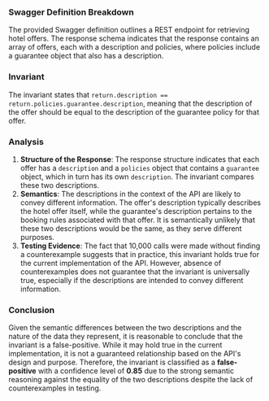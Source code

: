 ### Swagger Definition Breakdown
The provided Swagger definition outlines a REST endpoint for retrieving hotel offers. The response schema indicates that the response contains an array of offers, each with a description and policies, where policies include a guarantee object that also has a description.

### Invariant
The invariant states that `return.description == return.policies.guarantee.description`, meaning that the description of the offer should be equal to the description of the guarantee policy for that offer.

### Analysis
1. **Structure of the Response**: The response structure indicates that each offer has a `description` and a `policies` object that contains a `guarantee` object, which in turn has its own `description`. The invariant compares these two descriptions.
2. **Semantics**: The descriptions in the context of the API are likely to convey different information. The offer's description typically describes the hotel offer itself, while the guarantee's description pertains to the booking rules associated with that offer. It is semantically unlikely that these two descriptions would be the same, as they serve different purposes.
3. **Testing Evidence**: The fact that 10,000 calls were made without finding a counterexample suggests that in practice, this invariant holds true for the current implementation of the API. However, absence of counterexamples does not guarantee that the invariant is universally true, especially if the descriptions are intended to convey different information.

### Conclusion
Given the semantic differences between the two descriptions and the nature of the data they represent, it is reasonable to conclude that the invariant is a false-positive. While it may hold true in the current implementation, it is not a guaranteed relationship based on the API's design and purpose. Therefore, the invariant is classified as a **false-positive** with a confidence level of **0.85** due to the strong semantic reasoning against the equality of the two descriptions despite the lack of counterexamples in testing.
